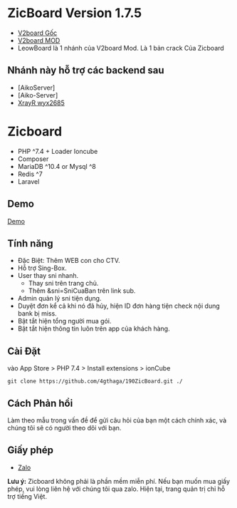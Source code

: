 # ZicBoard Version 1.7.5

- [V2board Gốc](https://github.com/v2board/v2board)
- [V2board MOD](https://github.com/wyx2685/v2board)
- LeowBoard là 1 nhánh của V2board Mod. Là 1 bản crack Của Zicboard 

## Nhánh này hỗ trợ các backend sau

- [AikoServer]
- [Aiko-Server]
- [XrayR wyx2685](https://github.com/wyx2685/XrayR)


# **Zicboard**

- PHP ^7.4 + Loader Ioncube
- Composer
- MariaDB ^10.4 or Mysql ^8
- Redis ^7
- Laravel

## Demo
[Demo](https://vpnthaga.asia)

## Tính năng
- Đặc Biệt: Thêm WEB con cho CTV.
- Hỗ trợ Sing-Box.
- User thay sni nhanh.
    + Thay sni trên trang chủ.
    + Thêm &sni=SniCuaBan trên link sub.
- Admin quản lý sni tiện dụng.
- Duyệt đơn kể cả khi nó đã hủy, hiện ID đơn hàng tiện check nội dung bank bị miss.
- Bật tắt hiện tổng người mua gói.
- Bật tắt hiện thông tin luôn trên app của khách hàng.

## Cài Đặt

vào App Store > PHP 7.4 > Install extensions > ionCube
```
git clone https://github.com/4gthaga/190ZicBoard.git ./
```


## Cách Phản hồi
Làm theo mẫu trong vấn đề để gửi câu hỏi của bạn một cách chính xác, và chúng tôi sẽ có người theo dõi với bạn.


## Giấy phép
- [Zalo](https://zalo.me/0377181098)

**Lưu ý:** Zicboard không phải là phần mềm miễn phí. Nếu bạn muốn mua giấy phép, vui lòng liên hệ với chúng tôi qua zalo. Hiện tại, trang quản trị chỉ hỗ trợ tiếng Việt.

